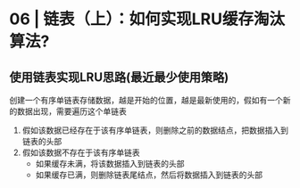 # 06 | 链表（上）：如何实现LRU缓存淘汰算法? 

## 使用链表实现LRU思路(最近最少使用策略)

创建一个有序单链表存储数据，越是开始的位置，越是最新使用的，假如有一个新的数据出现，需要遍历这个单链表

1. 假如该数据已经存在于该有序单链表，则删除之前的数据结点，把数据插入到链表的头部
2. 假如该数据不存在于该有序单链表
   * 如果缓存未满，将该数据插入到链表的头部
   * 如果缓存已满，则删除链表尾结点，然后将数据插入到链表的头部





